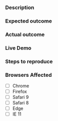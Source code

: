 ### Description
<!-- Example: The `cube-foo` element causes the page to turn pink when clicked. -->

### Expected outcome

<!-- Example: The page stays the same color. -->

### Actual outcome

<!-- Example: The page turns pink. -->

### Live Demo
<!-- Example: https://jsbin.com/cagaye/edit?html,output -->

### Steps to reproduce

<!-- Example
1. Put a `cube-foo` element in the page.
2. Open the page in a web browser.
3. Click the `cube-foo` element.
-->

### Browsers Affected
<!-- Check all that apply -->
- [ ] Chrome
- [ ] Firefox
- [ ] Safari 9
- [ ] Safari 8
- [ ] Edge
- [ ] IE 11
